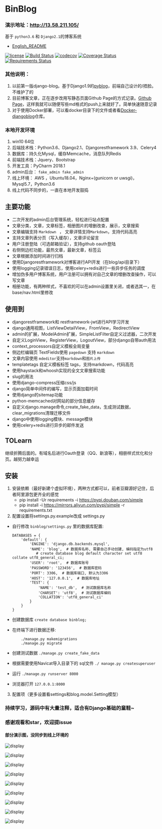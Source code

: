 # BinBlog

### 演示地址：http://13.58.211.105/

基于 `python3.6` 和 `Django2.1`的博客系统 

- [English_README](./README_EN.md)

[![license](https://img.shields.io/github/license/enjoy-binbin/Django-blog.svg)](https://github.com/enjoy-binbin/Django-blog/blob/master/LICENSE) [![Build Status](https://travis-ci.com/enjoy-binbin/Django-blog.svg?branch=master)](https://travis-ci.org/enjoy-binbin/Django-blog) [![codecov](https://codecov.io/gh/enjoy-binbin/Django-blog/branch/master/graph/badge.svg)](https://codecov.io/gh/enjoy-binbin/Django-blog) [![Coverage Status](https://coveralls.io/repos/github/enjoy-binbin/Django-blog/badge.svg?branch=master)](https://coveralls.io/github/enjoy-binbin/Django-blog?branch=master) [![Requirements Status](https://requires.io/github/enjoy-binbin/Django-blog/requirements.svg?branch=master)](https://requires.io/github/enjoy-binbin/Django-blog/requirements/?branch=master)

### 其他说明：

1. 以前第一版django-blog。基于Django1.9的<a href="https://github.com/enjoy-binbin/pyblog">pyblog</a>，前端自己设计的/捂脸。不维护了的
2. 目前博客文章，正在逐步改用写静态页面Github Page的方式记录。<a href="https://github.com/enjoy-binbin/enjoy-binbin.github.io">Github Page</a>，这样我就可以随便写些md格式的push上来就好了。简单快速随意记录
3. 对于使用Docker部署，可以看docker目录下的文件或者看<a href="https://github.com/enjoy-binbin/docker-django-blog">Docker-djangoblog</a>仓库。

### 本地开发环境

1. win10 64位
2. 后端技术栈：Python3.6、Django2.1、Djangorestframework 3.9、Celery4
3. 数据库：持久化Mysql，缓存Memcache，消息队列Redis
4. 前端技术栈：Jquery、Bootstrap
5. 开发工具：PyCharm 2018.1
6. admin后台： `fake_admin fake_admin`
7. 线上环境： AWS ，Ubuntu18.04，Nginx+(gunicorn or uwsgi)，Mysql5.7，Python3.6
8. 线上代码不同步的，一直在本地开发鼓捣

## 主要功能

* 二次开发的admin后台管理系统，轻松进行站点配置
* 文章分类，文章，文章标签，相册图片的增删改查，展示，文章搜索
* 文章编辑支持 `Markdown ` ， 文章详情支持`Markdown`，支持代码高亮
* 支持文章列表分页（写入缓存），文章评论留言
* 用户注册登陆（可选邮箱验证），支持github oauth登陆
* 右侧侧边栏功能，最热文章，最新文章，标签云
* 文章根据添加时间进行归档
* 使用Djangorestframework对博客进行API开发（在blog/api目录下）
* 使用logging记录错误日志，使用celery+redis进行一些异步任务的调度
* 增加伪多用户博客系统，用户注册可以拥有对自己文章的增删改查操作，可以写文章
* 相册功能，有两种样式，不喜欢的可以在admin设置里关闭，或者选其一，在base/nav.html里修改

## 使用到

* djangorestframework和 restframework-jwt进行API学习开发
* django通用视图，ListViewDetailView，FromView，RedirectView
* admin的扩展，ModelAdmin扩展，SimpleListFilter自定义过滤器，二次开发
* 自定义LoginView，RegisterView，LogoutView，部分django自带auth用法
* context_processors自定义模板全局变量
* 侧边栏编辑页 TextFields使用 `pagedown` 支持 `markdown`
* 文章内容使用 `mdeditor`支持`markdown`和`图片上传`
* templatetags 自定义模板标签 tags，支持markdown，代码高亮
* 使用haystack和whoosh实现的全文文章搜索功能
* slug的用法
* 使用django-compress压缩css/js
* django简单中间件的编写，显示页面加载时间
* 使用django的sitemap功能
* python-memcached对网站的部分信息缓存
* 自定义django.manage命令,create_fake_data，生成测试数据，clear_migrations清理迁移文件
* django中使用logging模块、message模块
* 使用celery+redis进行异步的邮件发送

## TOLearn

继续折腾后面的。有域名后进行Oauth登录（QQ、新浪等），相册样式优化和分页。越努力越幸运

## 安装

1. 安装依赖（最好新建个虚拟环境），两种方式都可以，前者豆瓣源好记住，后者阿里源包更齐全的感觉
   * pip install -Ur requirements -i https://pypi.douban.com/simple
   * pip install -i https://mirrors.aliyun.com/pypi/simple -r requirements.txt
2. 配置设置将settings.py.example改成 settings.py
  * 自行修改 `binblog/settings.py` 里的数据库配置:

     ```
     DATABASES = {
         'default': {
             'ENGINE': 'django.db.backends.mysql',
             'NAME': 'blog',  # 数据库名称, 需要自己手动创建, 编码指定为utf8
            	# create database blog default character set utf8 collate utf8_general_ci;
             'USER': 'root',  # 数据库账号
             'PASSWORD': '123456',  # 数据库密码
             'PORT': 3306,  # 数据库端口, 默认为3306
             'HOST': '127.0.0.1',  # 数据库地址
             'TEST': {
                 'NAME': 'test_db',  # 测试数据库名称
                 'CHARSET': 'utf8',  # 测试数据库编码
                 'COLLATION': 'utf8_general_ci'
             }
         }
     }
     ```

  * 创建数据库 `create database binblog;`

  * 在终端下进行数据迁移:

       ```
           ./manage.py makemigrations
           ./manage.py migrate
       ```

  * 创建测试数据 `./manage.py create_fake_data`

  * 根据需要使用Navicat导入目录下的 sql文件
      `./ manage.py createsuperuser`

  * 运行 `./manage.py runserver 8000`

  * 浏览器打开 `127.0.0.1:8000`
3. 配置项（更多设置看settings和blog.model.Setting模型）

### 持续学习，源码中有大量注释，适合有Django基础的童鞋~

### 感谢观看和star，欢迎提issue

#### 部分演示图，没同步到线上环境的

![display](https://raw.githubusercontent.com/enjoy-binbin/Django-blog/master/display.png)

![display](https://raw.githubusercontent.com/enjoy-binbin/Django-blog/master/display2.png)

![display](https://raw.githubusercontent.com/enjoy-binbin/Django-blog/master/display3.png)

![display](https://raw.githubusercontent.com/enjoy-binbin/Django-blog/master/display4.png)

![display](https://raw.githubusercontent.com/enjoy-binbin/Django-blog/master/display5.png)

![display](https://raw.githubusercontent.com/enjoy-binbin/Django-blog/master/display6.png)

![display](https://raw.githubusercontent.com/enjoy-binbin/Django-blog/master/display7.png)

![display](https://raw.githubusercontent.com/enjoy-binbin/Django-blog/master/display8.png)

![display](https://raw.githubusercontent.com/enjoy-binbin/Django-blog/master/display9.png)

